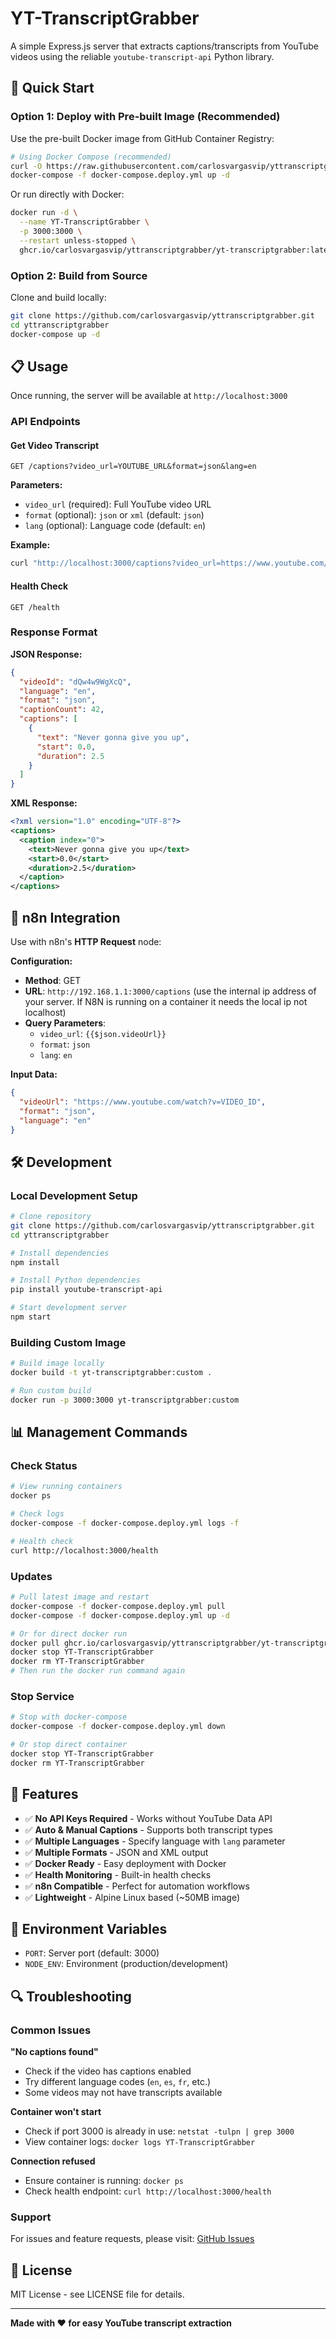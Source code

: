 # YT-TranscriptGrabber

A simple Express.js server that extracts captions/transcripts from YouTube videos using the reliable `youtube-transcript-api` Python library.

## 🚀 Quick Start

### Option 1: Deploy with Pre-built Image (Recommended)

Use the pre-built Docker image from GitHub Container Registry:

```bash
# Using Docker Compose (recommended)
curl -O https://raw.githubusercontent.com/carlosvargasvip/yttranscriptgrabber/main/docker-compose.deploy.yml
docker-compose -f docker-compose.deploy.yml up -d
```

Or run directly with Docker:

```bash
docker run -d \
  --name YT-TranscriptGrabber \
  -p 3000:3000 \
  --restart unless-stopped \
  ghcr.io/carlosvargasvip/yttranscriptgrabber/yt-transcriptgrabber:latest
```

### Option 2: Build from Source

Clone and build locally:

```bash
git clone https://github.com/carlosvargasvip/yttranscriptgrabber.git
cd yttranscriptgrabber
docker-compose up -d
```

## 📋 Usage

Once running, the server will be available at `http://localhost:3000`

### API Endpoints

#### Get Video Transcript
```http
GET /captions?video_url=YOUTUBE_URL&format=json&lang=en
```

**Parameters:**
- `video_url` (required): Full YouTube video URL
- `format` (optional): `json` or `xml` (default: `json`)
- `lang` (optional): Language code (default: `en`)

**Example:**
```bash
curl "http://localhost:3000/captions?video_url=https://www.youtube.com/watch?v=dQw4w9WgXcQ&format=json"
```

#### Health Check
```http
GET /health
```

### Response Format

**JSON Response:**
```json
{
  "videoId": "dQw4w9WgXcQ",
  "language": "en",
  "format": "json",
  "captionCount": 42,
  "captions": [
    {
      "text": "Never gonna give you up",
      "start": 0.0,
      "duration": 2.5
    }
  ]
}
```

**XML Response:**
```xml
<?xml version="1.0" encoding="UTF-8"?>
<captions>
  <caption index="0">
    <text>Never gonna give you up</text>
    <start>0.0</start>
    <duration>2.5</duration>
  </caption>
</captions>
```

## 🔧 n8n Integration

Use with n8n's **HTTP Request** node:

**Configuration:**
- **Method**: GET
- **URL**: `http://192.168.1.1:3000/captions` (use the internal ip address of your server. If N8N is running on a container it needs the local ip not localhost)
- **Query Parameters**:
  - `video_url`: `{{$json.videoUrl}}`
  - `format`: `json`
  - `lang`: `en`

**Input Data:**
```json
{
  "videoUrl": "https://www.youtube.com/watch?v=VIDEO_ID",
  "format": "json",
  "language": "en"
}
```

## 🛠️ Development

### Local Development Setup

```bash
# Clone repository
git clone https://github.com/carlosvargasvip/yttranscriptgrabber.git
cd yttranscriptgrabber

# Install dependencies
npm install

# Install Python dependencies
pip install youtube-transcript-api

# Start development server
npm start
```

### Building Custom Image

```bash
# Build image locally
docker build -t yt-transcriptgrabber:custom .

# Run custom build
docker run -p 3000:3000 yt-transcriptgrabber:custom
```

## 📊 Management Commands

### Check Status
```bash
# View running containers
docker ps

# Check logs
docker-compose -f docker-compose.deploy.yml logs -f

# Health check
curl http://localhost:3000/health
```

### Updates
```bash
# Pull latest image and restart
docker-compose -f docker-compose.deploy.yml pull
docker-compose -f docker-compose.deploy.yml up -d

# Or for direct docker run
docker pull ghcr.io/carlosvargasvip/yttranscriptgrabber/yt-transcriptgrabber:latest
docker stop YT-TranscriptGrabber
docker rm YT-TranscriptGrabber
# Then run the docker run command again
```

### Stop Service
```bash
# Stop with docker-compose
docker-compose -f docker-compose.deploy.yml down

# Or stop direct container
docker stop YT-TranscriptGrabber
docker rm YT-TranscriptGrabber
```

## 🌟 Features

- ✅ **No API Keys Required** - Works without YouTube Data API
- ✅ **Auto & Manual Captions** - Supports both transcript types
- ✅ **Multiple Languages** - Specify language with `lang` parameter
- ✅ **Multiple Formats** - JSON and XML output
- ✅ **Docker Ready** - Easy deployment with Docker
- ✅ **Health Monitoring** - Built-in health checks
- ✅ **n8n Compatible** - Perfect for automation workflows
- ✅ **Lightweight** - Alpine Linux based (~50MB image)

## 📝 Environment Variables

- `PORT`: Server port (default: 3000)
- `NODE_ENV`: Environment (production/development)

## 🔍 Troubleshooting

### Common Issues

**"No captions found"**
- Check if the video has captions enabled
- Try different language codes (`en`, `es`, `fr`, etc.)
- Some videos may not have transcripts available

**Container won't start**
- Check if port 3000 is already in use: `netstat -tulpn | grep 3000`
- View container logs: `docker logs YT-TranscriptGrabber`

**Connection refused**
- Ensure container is running: `docker ps`
- Check health endpoint: `curl http://localhost:3000/health`

### Support

For issues and feature requests, please visit:
[GitHub Issues](https://github.com/carlosvargasvip/yttranscriptgrabber/issues)

## 📄 License

MIT License - see LICENSE file for details.

---

**Made with ❤️ for easy YouTube transcript extraction**
